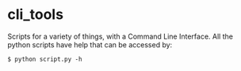 # cli_tools
Scripts for a variety of things, with a Command Line Interface.
All the python scripts have help that can be accessed by:
```terminal
$ python script.py -h
```
